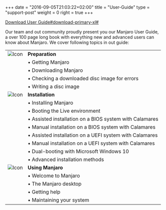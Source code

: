 +++
date = "2016-09-05T21:03:22+02:00"
title = "User-Guide"
type = "support-post"
weight = 0
right = true
+++

[Download User Guide#download-primary-xl#](https://sourceforge.net/projects/manjarolinux/files/release/16.08/readme-16.08.pdf)

Our team and out community proudly present you our Manjaro User Guide, a over 100 page long book with everything new and advanced users can know about Manjaro. We cover following topics in out guide:

|   |   |
|---|---|
| ![Icon](;baseurl;/img/actions/download.svg) | **Preparation**  |
|   | • Getting Manjaro |
|   | • Downloading Manjaro |
|   | • Checking a downloaded disc image for errors |
|   | • Writing a disc image |
| ![Icon](;baseurl;/img/actions/install.svg) | **Installation** |
|   | • Installing Manjaro |
|   | • Booting the Live environment |
|   | • Assisted installation on a BIOS system with Calamares |
|   | • Manual installation on a BIOS system with Calamares |
|   | • Assisted installation on a UEFI system with Calamares |
|   | • Manual installation on a UEFI system with Calamares |
|   | • Dual-booting with Microsoft Windows 10 |
|   | • Advanced installation methods |
| ![Icon](;baseurl;/img/try/install.svg) | **Using Manjaro** |
|   | • Welcome to Manjaro |
|   | • The Manjaro desktop |
|   | • Getting help |
|   | • Maintaining your system |


